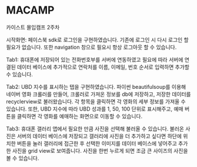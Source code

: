 # MACAMP
카이스트 몰입캠프 2주차

시작화면:
페이스북 sdk로 로그인을 구현하였습니다. 기존에 로그인 시 다시 로그인 할 필요가 없습니다. 또한 navigation 창으로 필요시 항상 로그아웃 할 수 있습니다.

Tab1:
휴대폰에 저장되어 있는 전화번호부를 서버에 연동하였고 필요에 따라 서버에 연결된 데이터 베이스에 추가적으로 연락처를 이름, 이메일, 번호 순서로 입력하면 추가할 수 있습니다. 

Tab2:
UBD 지수를 표시하는 탭을 구현하였습니다. 파이썬 beautifulsoup를 이용해 네이버 영화 크롤러를 만들어, 크롤러로 가져온 정보를 db에 저장하고, 저장한 데이터를 recyclerview로 불러왔습니다. 각 항목을 클릭하면 각 영화의 세부 정보를 가져올 수 있습니다. 또한, UBD 지수에 따라 UBD 성과를 1, 50, 100 단위로 표시해주고, 예매 버튼을 클릭하면 각 영화를 예매하는 화면으로 이동할 수 있습니다.

Tab3:
휴대폰 갤러리 앱에서 필요한 만큼 사진을 선택해 불러올 수 있습니다. 불러온 사진은 서버의 데이터 베이스에 저장되고 갤러리에 사진을 더 추가하고 싶다면 하단에 위치한 버튼을 눌러 갤러리에 접근한 후 선택한 이미지를 데이터 베이스에 넣어주고 추가한 사진을 grid view로 보여줍니다. 사진을 한번 누르게 되면 조금 큰 사이즈의 사진을 볼 수 있습니다.
